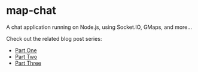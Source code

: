 map-chat
========

A chat application running on Node.js, using Socket.IO, GMaps, and more...

Check out the related blog post series:

* [Part One](http://blog.xmartlabs.com/2012/11/geographic-chat-app-with-nodejs.html "Part One")
* [Part Two](http://blog.xmartlabs.com/2012/12/geographic-chat-app-with-nodejs-part2.html "Part Two")
* [Part Three](http://blog.xmartlabs.com/2013/01/geographic-chat-app-with-nodejs-part3.html "Part Three")
